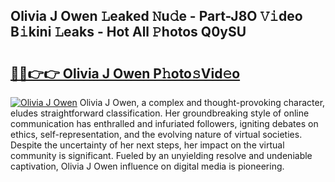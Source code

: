 ## Olivia J Owen 𝙻eaked 𝙽u𝚍e - Part-J8O 𝚅𝚒deo B𝚒kini 𝙻eaks - Hot All 𝙿hotos Q0ySU

# <h2><a href="http://ld19yi4.urlbe.top/?page=Olivia+J+Owen">🔗🔗👉👉 Olivia J Owen P𝚑oto𝚜Vid𝚎o</a></h2>

[![Olivia J Owen](https://i.imgur.com/eBuTRDB.gif)](http://ld19yi4.urlbe.top/?page=Olivia+J+Owen)
Olivia J Owen, a complex and thought-provoking character, eludes straightforward classification. Her groundbreaking style of online communication has enthralled and infuriated followers, igniting debates on ethics, self-representation, and the evolving nature of virtual societies. Despite the uncertainty of her next steps, her impact on the virtual community is significant. Fueled by an unyielding resolve and undeniable captivation, Olivia J Owen influence on digital media is pioneering.
